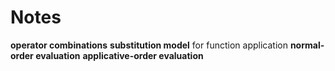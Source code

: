 # Notes
**operator combinations**
**substitution model** for function application
**normal-order evaluation**
**applicative-order evaluation**